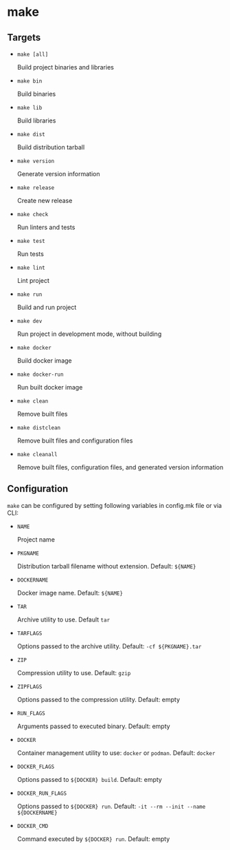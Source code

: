 make
====


Targets
-------

- `make [all]`

  Build project binaries and libraries

- `make bin`

  Build binaries

- `make lib`

  Build libraries

- `make dist`

  Build distribution tarball

- `make version`

  Generate version information

- `make release`

  Create new release

- `make check`

  Run linters and tests

- `make test`

  Run tests

- `make lint`

  Lint project

- `make run`

  Build and run project

- `make dev`

  Run project in development mode, without building

- `make docker`

  Build docker image

- `make docker-run`

  Run built docker image

- `make clean`

  Remove built files

- `make distclean`

  Remove built files and configuration files

- `make cleanall`

  Remove built files, configuration files, and generated version
  information


Configuration
-------------

`make` can be configured by setting following variables
in config.mk file or via CLI:

- `NAME`

  Project name

- `PKGNAME`

  Distribution tarball filename without extension.  Default: `${NAME}`

- `DOCKERNAME`

  Docker image name.  Default: `${NAME}`

- `TAR`

  Archive utility to use.  Default `tar`

- `TARFLAGS`

  Options passed to the archive utility.  Default: `-cf ${PKGNAME}.tar`

- `ZIP`

  Compression utility to use.  Default: `gzip`

- `ZIPFLAGS`

  Options passed to the compression utility.  Default: empty

- `RUN_FLAGS`

  Arguments passed to executed binary.  Default: empty

- `DOCKER`

  Container management utility to use: `docker` or `podman`.
  Default: `docker`

- `DOCKER_FLAGS`

  Options passed to `${DOCKER} build`.  Default: empty

- `DOCKER_RUN_FLAGS`

  Options passed to `${DOCKER} run`.
  Default: `-it --rm --init --name ${DOCKERNAME}`

- `DOCKER_CMD`

  Command executed by `${DOCKER} run`.  Default: empty
